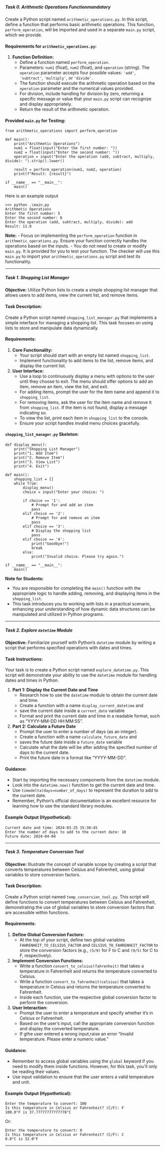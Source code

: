 ##### Task 0. Arithmetic Operations Function**mandatory**

Create a Python script named `arithmetic_operations.py`. In this script, define a function that performs basic arithmetic operations. This function, `perform_operation`, will be imported and used in a separate `main.py` script, which we provide.

#### Requirements for `arithmetic_operations.py`:

1. **Function Definition:**
   - Define a function named `perform_operation`.
   - Parameters: `num1` (float), `num2` (float), and `operation` (string). The `operation` parameter accepts four possible values: `'add'`, `'subtract'`, `'multiply'`, or `'divide'`.
   - The function should execute the arithmetic operation based on the `operation` parameter and the numerical values provided.
   - For division, include handling for division by zero, returning a specific message or value that your `main.py` script can recognize and display appropriately.
   - Return the result of the arithmetic operation.

#### Provided `main.py` for Testing:

```
from arithmetic_operations import perform_operation

def main():
    print("Arithmetic Operations")
    num1 = float(input("Enter the first number: "))
    num2 = float(input("Enter the second number: "))
    operation = input("Enter the operation (add, subtract, multiply, divide): ").strip().lower()

    result = perform_operation(num1, num2, operation)
    print(f"Result: {result}")

if __name__ == "__main__":
    main()
```

Here is an example output

```
>>> python .\main.py
Arithmetic Operations
Enter the first number: 5
Enter the second number: 6
Enter the operation (add, subtract, multiply, divide): add
Result: 11.0
```

**Note:** - Focus on implementing the `perform_operation` function in `arithmetic_operations.py`. Ensure your function correctly handles the operations based on the inputs. - You do not need to create or modify `main.py`. It is provided for you to test your function. The checker will use this `main.py` to import your `arithmetic_operations.py` script and test its functionality.

---

##### Task 1. Shopping List Manager

**Objective:** Utilize Python lists to create a simple shopping list manager that allows users to add items, view the current list, and remove items.

#### Task Description:

Create a Python script named `shopping_list_manager.py` that implements a simple interface for managing a shopping list. This task focuses on using lists to store and manipulate data dynamically.

#### Requirements:

1. **Core Functionality:**
   - Your script should start with an empty list named `shopping_list`.
   - Implement functionality to add items to the list, remove items, and display the current list.
2. **User Interface:**
   - Use a loop to continuously display a menu with options to the user until they choose to exit. The menu should offer options to add an item, remove an item, view the list, and exit.
   - For adding items, prompt the user for the item name and append it to `shopping_list`.
   - For removing items, ask the user for the item name and remove it from `shopping_list`. If the item is not found, display a message indicating so.
   - To view the list, print each item in `shopping_list` to the console.
   - Ensure your script handles invalid menu choices gracefully.

#### `shopping_list_manager.py` Skeleton:

```
def display_menu():
    print("Shopping List Manager")
    print("1. Add Item")
    print("2. Remove Item")
    print("3. View List")
    print("4. Exit")

def main():
    shopping_list = []
    while True:
        display_menu()
        choice = input("Enter your choice: ")

        if choice == '1':
            # Prompt for and add an item
            pass
        elif choice == '2':
            # Prompt for and remove an item
            pass
        elif choice == '3':
            # Display the shopping list
            pass
        elif choice == '4':
            print("Goodbye!")
            break
        else:
            print("Invalid choice. Please try again.")

if __name__ == "__main__":
    main()
```

**Note for Students:**

- You are responsible for completing the `main()` function with the appropriate logic to handle adding, removing, and displaying items in the `shopping_list`.
- This task introduces you to working with lists in a practical scenario, enhancing your understanding of how dynamic data structures can be manipulated and utilized in Python programs.

---

##### Task 2. Explore `datetime` Module

**Objective:** Familiarize yourself with Python’s `datetime` module by writing a script that performs specified operations with dates and times.

#### Task Instructions:

Your task is to create a Python script named `explore_datetime.py`. This script will demonstrate your ability to use the `datetime` module for handling dates and times in Python.

1. **Part 1: Display the Current Date and Time**
   - Research how to use the `datetime` module to obtain the current date and time.
   - Create a function with a name `display_current_datetime` and
   - save the current date inside a `current_date` variable
   - Format and print the current date and time in a readable format, such as “YYYY-MM-DD HH:MM:SS”.
2. **Part 2: Calculate a Future Date**
   - Prompt the user to enter a number of days (as an integer).
   - Create a function with a name `calculate_future_date` and
   - saves the future date inside a `future_date` variable
   - Calculate what the date will be after adding the specified number of days to the current date.
   - Print the future date in a format like “YYYY-MM-DD”.

#### Guidance:

- Start by importing the necessary components from the `datetime` module.
- Look into the `datetime.now()` function to get the current date and time.
- Use `timedelta(days=number_of_days)` to represent the duration to add to the current date.
- Remember, Python’s official documentation is an excellent resource for learning how to use the standard library modules.

#### Example Output (Hypothetical):

```
Current date and time: 2024-03-25 15:30:45
Enter the number of days to add to the current date: 10
Future date: 2024-04-04
```

---

##### Task 3. Temperature Conversion Tool

**Objective:** Illustrate the concept of variable scope by creating a script that converts temperatures between Celsius and Fahrenheit, using global variables to store conversion factors.

#### Task Description:

Create a Python script named `temp_conversion_tool.py`. This script will define functions to convert temperatures between Celsius and Fahrenheit, demonstrating the use of global variables to store conversion factors that are accessible within functions.

#### Requirements:

1. **Define Global Conversion Factors:**
   - At the top of your script, define two global variables `FAHRENHEIT_TO_CELSIUS_FACTOR` and `CELSIUS_TO_FAHRENHEIT_FACTOR` to store the conversion factors (e.g., `(5/9)` for F to C and `(9/5)` for C to F, respectively).
2. **Implement Conversion Functions:**
   - Write a function `convert_to_celsius(fahrenheit)` that takes a temperature in Fahrenheit and returns the temperature converted to Celsius.
   - Write a function `convert_to_fahrenheit(celsius)` that takes a temperature in Celsius and returns the temperature converted to Fahrenheit.
   - Inside each function, use the respective global conversion factor to perform the conversion.
3. **User Interaction:**
   - Prompt the user to enter a temperature and specify whether it’s in Celsius or Fahrenheit.
   - Based on the user’s input, call the appropriate conversion function and display the converted temperature.
   - If gthe user entered a wrong input,raise an error “Invalid temperature. Please enter a numeric value.”

#### Guidance:

- Remember to access global variables using the `global` keyword if you need to modify them inside functions. However, for this task, you’ll only be reading their values.
- Use input validation to ensure that the user enters a valid temperature and unit.

#### Example Output (Hypothetical):

```
Enter the temperature to convert: 100
Is this temperature in Celsius or Fahrenheit? (C/F): F
100.0°F is 37.77777777777778°C
```

Or:

```
Enter the temperature to convert: 0
Is this temperature in Celsius or Fahrenheit? (C/F): C
0.0°C is 32.0°F
```

---

